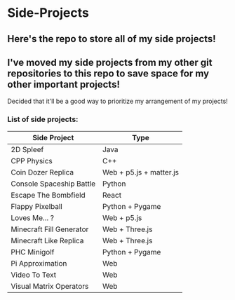# Side-Projects
Here's the repo to store all of my side projects!
---
I've moved my side projects from my other git repositories to this repo to save space for my other important projects!
---
Decided that it'll be a good way to prioritize my arrangement of my projects!


### List of side projects:

| Side Project | Type |
| ------------ | ---- |
| 2D Spleef | Java |
| CPP Physics | C++ |
| Coin Dozer Replica | Web + p5.js + matter.js |
| Console Spaceship Battle | Python |
| Escape The Bombfield | React |
| Flappy Pixelball | Python + Pygame | 
| Loves Me... ? | Web + p5.js |
| Minecraft Fill Generator | Web + Three.js |
| Minecraft Like Replica | Web + Three.js |
| PHC Minigolf | Python + Pygame |
| Pi Approximation | Web |
| Video To Text | Web |
| Visual Matrix Operators | Web |
